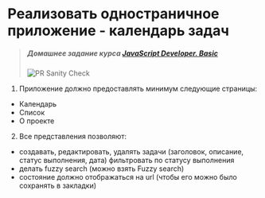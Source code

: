 # Реализовать одностраничное приложение - календарь задач

> ##### Домашнее задание курса **[JavaScript Developer. Basic](https://otus.ru/lessons/javascript-basic/?int_source=courses_catalog&int_term=programming)**
>
> ![PR Sanity Check](https://github.com/lliriq77/otus--hw39-calendar/actions/workflows/sanity-check.yml/badge.svg)

1. Приложение должно предоставлять минимум следующие страницы:

- Календарь
- Список
- О проекте

2. Все представления позволяют:

- создавать, редактировать, удалять задачи (заголовок, описание, статус выполнения, дата)
  фильтровать по статусу выполнения
- делать fuzzy search (можно взять Fuzzy search)
- состояние должно отображаться на url (чтобы его можно было сохранять в закладки)
